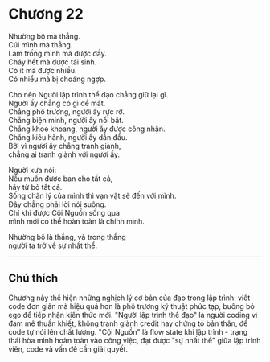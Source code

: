 # Chương 22  

Nhường bộ mà thắng.  
Cúi mình mà thẳng.  
Làm trống mình mà được đầy.  
Cháy hết mà được tái sinh.  
Có ít mà được nhiều.  
Có nhiều mà bị choáng ngợp.  

Cho nên Người lập trình thể đạo chẳng giữ lại gì.  
Người ấy chẳng có gì để mất.  
Chẳng phô trương, người ấy rực rỡ.  
Chẳng biện minh, người ấy nổi bật.  
Chẳng khoe khoang, người ấy được công nhận.  
Chẳng kiêu hãnh, người ấy dẫn đầu.  
Bởi vì người ấy chẳng tranh giành,  
chẳng ai tranh giành với người ấy.  

Người xưa nói:  
Nếu muốn được ban cho tất cả,  
hãy từ bỏ tất cả.  
Sống chân lý của mình thì vạn vật sẽ đến với mình.  
Đây chẳng phải lời nói suông.  
Chỉ khi được Cội Nguồn sống qua  
mình mới có thể hoàn toàn là chính mình.  

Nhường bộ là thắng, và trong thắng  
người ta trở về sự nhất thể.  

---

## Chú thích  

Chương này thể hiện những nghịch lý cơ bản của đạo trong lập trình: viết code đơn giản mà hiệu quả hơn là phô trương kỹ thuật phức tạp, buông bỏ ego để tiếp nhận kiến thức mới. "Người lập trình thể đạo" là người coding vì đam mê thuần khiết, không tranh giành credit hay chứng tỏ bản thân, để code tự nói lên chất lượng. "Cội Nguồn" là flow state khi lập trình - trạng thái hòa mình hoàn toàn vào công việc, đạt được "sự nhất thể" giữa lập trình viên, code và vấn đề cần giải quyết. 